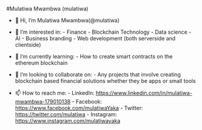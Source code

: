 #Mulatiwa Mwambwa (mulatiwa)

- 👋 Hi, I’m Mulatiwa Mwambwa(@mulatiwa)

- 👀 I’m interested in:
      - Finance
      - Blockchain Technology
      - Data science
      - AI
      - Business branding
      - Web development (both serverside and clientside)
      
- 🌱 I’m currently learning:
      - How to create smart contracts on the ethereum blockchain
      
- 💞️ I’m looking to collaborate on:
      - Any projects that involve creating blockchain based financial solutions whether they be apps or small tools
- 📫 How to reach me:
            - LinkedIn:		https://www.linkedin.com/in/mulatiwa-mwambwa-179010138
            - Facebook:		https://www.facebook.com/mulatiwaYaka
            - Twitter: 		https://twitter.com/mulatiwa
            - Instagram:	https://www.instagram.com/mulatiwayaka

<!---
AAA-pixel/AAA-pixel is a ✨ special ✨ repository because its `README.md` (this file) appears on your GitHub profile.
You can click the Preview link to take a look at your changes.
--->
